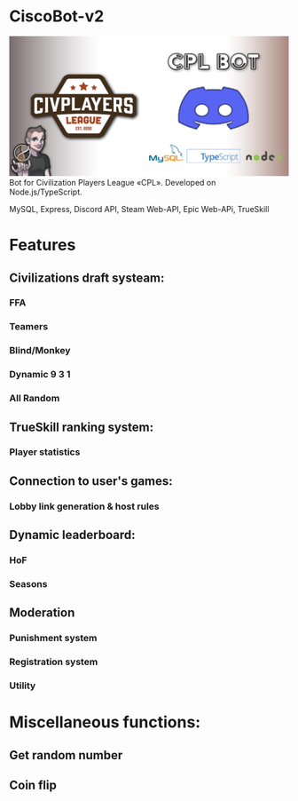 # CiscoBot-v2

![Banner](images\CPL_Bot_Github_banner.png)
Bot for Civilization Players League «CPL». Developed on Node.js/TypeScript.  


MySQL, Express, Discord API, Steam Web-API, Epic Web-APi, TrueSkill 

# Features
## Civilizations draft systeam:
### FFA
### Teamers
### Blind/Monkey
### Dynamic 9 3 1
### All Random
## TrueSkill ranking system:
### Player statistics 
## Connection to user's games:
### Lobby link generation & host rules
## Dynamic leaderboard:
### HoF
### Seasons 
## Moderation
### Punishment system
### Registration system
### Utility
# Miscellaneous functions:
## Get random number
## Coin flip
